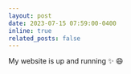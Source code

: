 ```yaml
---
layout: post
date: 2023-07-15 07:59:00-0400
inline: true
related_posts: false
---
```


My website is up and running :sparkles: :smile:
